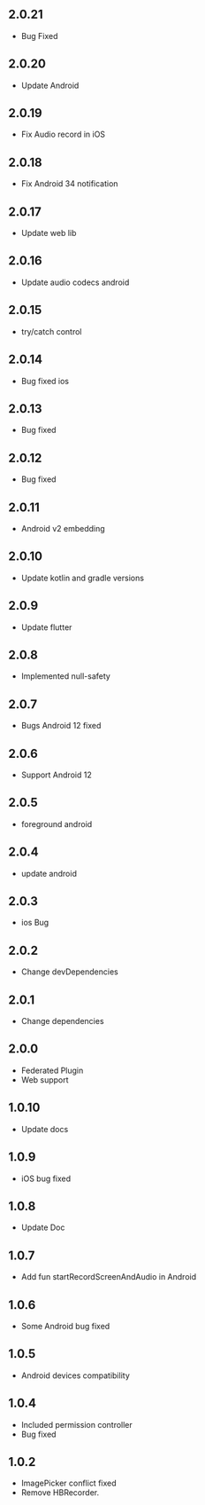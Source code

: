 ## 2.0.21

- Bug Fixed

## 2.0.20

- Update Android

## 2.0.19

- Fix Audio record in iOS

## 2.0.18

- Fix Android 34 notification

## 2.0.17

- Update web lib

## 2.0.16

- Update audio codecs android

## 2.0.15

- try/catch control

## 2.0.14

- Bug fixed ios

## 2.0.13

- Bug fixed

## 2.0.12

- Bug fixed

## 2.0.11

- Android v2 embedding

## 2.0.10

- Update kotlin and gradle versions

## 2.0.9

- Update flutter

## 2.0.8

- Implemented null-safety

## 2.0.7

- Bugs Android 12 fixed

## 2.0.6

- Support Android 12

## 2.0.5

- foreground android

## 2.0.4

- update android

## 2.0.3

- ios Bug

## 2.0.2

- Change devDependencies

## 2.0.1

- Change dependencies

## 2.0.0

- Federated Plugin
- Web support

## 1.0.10

- Update docs

## 1.0.9

- iOS bug fixed

## 1.0.8

- Update Doc

## 1.0.7

- Add fun startRecordScreenAndAudio in Android

## 1.0.6

- Some Android bug fixed

## 1.0.5

- Android devices compatibility

## 1.0.4

- Included permission controller
- Bug fixed

## 1.0.2

- ImagePicker conflict fixed
- Remove HBRecorder.
